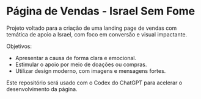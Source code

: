 # Página de Vendas - Israel Sem Fome

Projeto voltado para a criação de uma landing page de vendas com temática de apoio a Israel, com foco em conversão e visual impactante.

Objetivos:
- Apresentar a causa de forma clara e emocional.
- Estimular o apoio por meio de doações ou compras.
- Utilizar design moderno, com imagens e mensagens fortes.

Este repositório será usado com o Codex do ChatGPT para acelerar o desenvolvimento da página.
